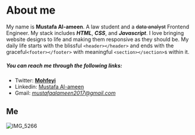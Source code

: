 # About me 
My name is **Mustafa Al-ameen**. A law student and a  ~~data analyst~~ Frontend Engineer. My stack includes ***HTML***, ***CSS***, and ***Javascript***. I love  bringing website designs to life and making them responsive as they should be. My daily life starts with the blissful `<header></header>` and ends with the graceful`<footer></footer>` with meaningful `<section></section>`s within it.
##### You can reach me through the following links:
- Twitter: [**Mohfeyi**](https://twitter.com/Mohfeyi)
- Linkedin: [Mustafa Al-ameen](https://www.linkedin.com/in/al-ameen-mustafa)
- Gmail: *mustafaalameen2017@gmail.com*

## Me
![IMG_5266](https://user-images.githubusercontent.com/70868527/211458217-dded4f79-6541-4822-81e5-a483d96519ba.jpeg)
